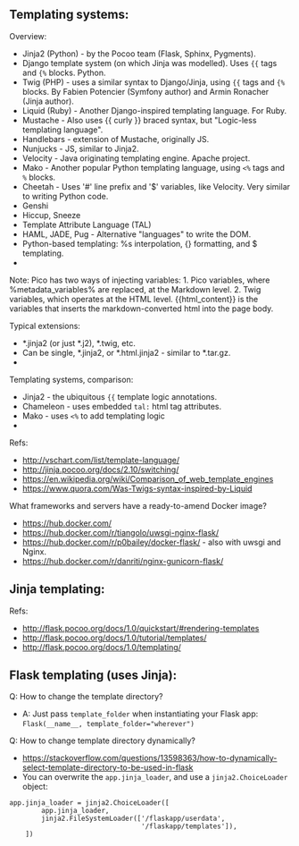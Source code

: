 

Templating systems:
-------------------

Overview:
* Jinja2 (Python) - by the Pocoo team (Flask, Sphinx, Pygments).
* Django template system (on which Jinja was modelled). Uses `{{` tags and `{%` blocks. Python.
* Twig (PHP) - uses a similar syntax to Django/Jinja, using `{{` tags and `{%` blocks.
    By Fabien Potencier (Symfony author) and Armin Ronacher (Jinja author).
* Liquid (Ruby) - Another Django-inspired templating language. For Ruby.
* Mustache - Also uses {{ curly }} braced syntax, but "Logic-less templating language".
* Handlebars - extension of Mustache, originally JS.
* Nunjucks - JS, similar to Jinja2.
* Velocity - Java originating templating engine. Apache project.
* Mako - Another popular Python templating language, using `<%` tags and `%` blocks.
* Cheetah - Uses '#' line prefix and '$' variables, like Velocity. Very similar to writing Python code.
* Genshi
* Hiccup, Sneeze
* Template Attribute Language (TAL)
* HAML, JADE, Pug - Alternative "languages" to write the DOM.
* Python-based templating: %s interpolation, {} formatting, and $ templating.
*

Note: Pico has two ways of injecting variables:
    1. Pico variables, where %metadata_variables% are replaced, at the Markdown level.
    2. Twig variables, which operates at the HTML level.
        {{html_content}} is the variables that inserts the markdown-converted html into the page body.

Typical extensions:
* *.jinja2 (or just *.j2), *.twig, etc.
* Can be single, *.jinja2, or *.html.jinja2 - similar to *.tar.gz.
*


Templating systems, comparison:
* Jinja2 - the ubiquitous `{{` template logic annotations.
* Chameleon - uses embedded `tal:` html tag attributes.
* Mako  - uses `<%` to add templating logic
*



Refs:
* http://vschart.com/list/template-language/
* http://jinja.pocoo.org/docs/2.10/switching/
* https://en.wikipedia.org/wiki/Comparison_of_web_template_engines
* https://www.quora.com/Was-Twigs-syntax-inspired-by-Liquid


What frameworks and servers have a ready-to-amend Docker image?

* https://hub.docker.com/
* https://hub.docker.com/r/tiangolo/uwsgi-nginx-flask/
* https://hub.docker.com/r/p0bailey/docker-flask/ - also with uwsgi and Nginx.
* https://hub.docker.com/r/danriti/nginx-gunicorn-flask/




Jinja templating:
-----------------

Refs:
* http://flask.pocoo.org/docs/1.0/quickstart/#rendering-templates
* http://flask.pocoo.org/docs/1.0/tutorial/templates/
* http://flask.pocoo.org/docs/1.0/templating/




Flask templating (uses Jinja):
-------------------------------

Q: How to change the template directory?
* A: Just pass `template_folder` when instantiating your Flask app: `Flask(__name__, template_folder="wherever")`

Q: How to change template directory dynamically?
* https://stackoverflow.com/questions/13598363/how-to-dynamically-select-template-directory-to-be-used-in-flask
* You can overwrite the `app.jinja_loader`, and use a `jinja2.ChoiceLoader` object:
```
app.jinja_loader = jinja2.ChoiceLoader([
        app.jinja_loader,
        jinja2.FileSystemLoader(['/flaskapp/userdata',
                                 '/flaskapp/templates']),
    ])
```

